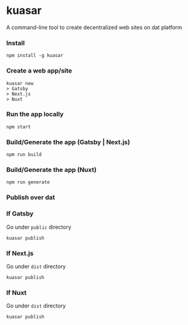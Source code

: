 # kuasar
A command-line tool to create decentralized web sites on dat platform

### Install
```
npm install -g kuasar
```

### Create a web app/site
```
kuasar new
> Gatsby
> Next.js
> Nuxt
```

### Run the app locally
```
npm start
```

### Build/Generate the app (Gatsby | Next.js)
```
npm run build
```

### Build/Generate the app (Nuxt)
```
npm run generate
```

### Publish over dat

### If Gatsby
Go under ```public``` directory
```
kuasar publish
```


### If Next.js
Go under ```dist``` directory
```
kuasar publish
```


### If Nuxt
Go under ```dist``` directory
```
kuasar publish
```
